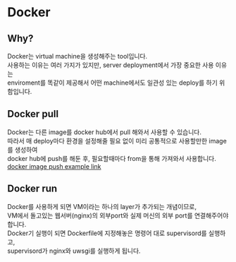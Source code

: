 # Docker

## Why?
Docker는 virtual machine을 생성해주는 tool입니다.  
사용하는 이유는 여러 가지가 있지만, server deployment에서 가장 중요한 사용 이유는  
enviroment를 똑같이 제공해서 어떤 machine에서도 일관성 있는 deploy를 하기 위함입니다.  

## Docker pull
Docker는 다른 image를 docker hub에서 pull 해와서 사용할 수 있습니다.  
따라서 매 deploy마다 환경을 설정해줄 필요 없이 미리 공통적으로 사용할만한 image를 생성하여  
docker hub에 push를 해둔 후, 필요할때마다 from을 통해 가져와서 사용합니다.  
[docker image push example link](http://pyrasis.com/book/DockerForTheReallyImpatient/Chapter13/02)

## Docker run
Docker를 사용하게 되면 VM이라는 하나의 layer가 추가되는 개념이므로,  
VM에서 돌고있는 웹서버(nginx)의 외부port와 실제 머신의 외부 port를 연결해주어야 합니다.  
Docker기 실행이 되면 Dockerfile에 지정해놓은 명령어 대로 supervisord를 실행하고,  
supervisord가 nginx와 uwsgi를 실행하게 됩니다.  
